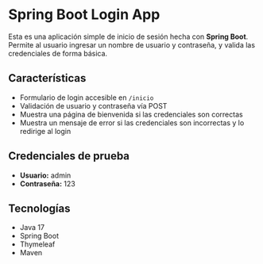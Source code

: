 # Spring Boot Login App

Esta es una aplicación simple de inicio de sesión hecha con **Spring Boot**. Permite al usuario ingresar un nombre de usuario y contraseña, y valida las credenciales de forma básica.

## Características

- Formulario de login accesible en `/inicio`
- Validación de usuario y contraseña vía POST
- Muestra una página de bienvenida si las credenciales son correctas
- Muestra un mensaje de error si las credenciales son incorrectas y lo redirige al login

## Credenciales de prueba

- **Usuario:** admin
- **Contraseña:** 123

## Tecnologías

- Java 17
- Spring Boot
- Thymeleaf
- Maven

